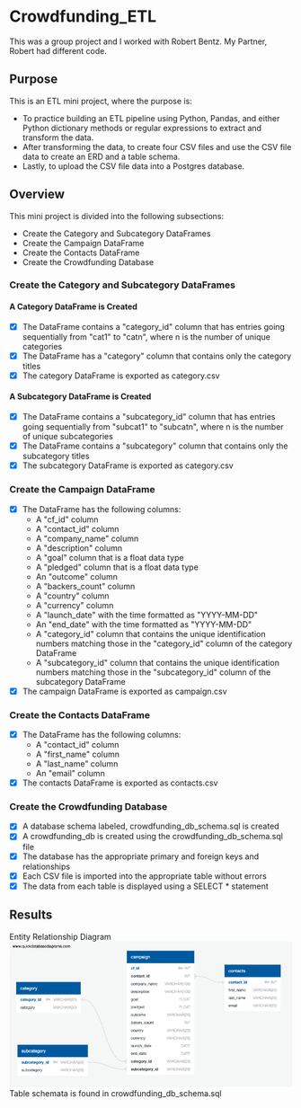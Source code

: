 # Crowdfunding_ETL
This was a group project and I worked with Robert Bentz. My Partner, Robert had different code.
## Purpose
This is an ETL mini project, where the purpose is:
- To practice building an ETL pipeline using Python, Pandas, and either Python dictionary methods or regular expressions to extract and transform the data. 
- After transforming the data, to create four CSV files and use the CSV file data to create an ERD and a table schema.
- Lastly, to upload the CSV file data into a Postgres database.
## Overview
This mini project is divided into the following subsections:
- Create the Category and Subcategory DataFrames
- Create the Campaign DataFrame
- Create the Contacts DataFrame
- Create the Crowdfunding Database
### Create the Category and Subcategory DataFrames
#### A Category DataFrame is Created
- [x] The DataFrame contains a "category_id" column that has entries going sequentially from "cat1" to "catn", where n is the number of unique categories
- [x] The DataFrame has a "category" column that contains only the category titles
- [x] The category DataFrame is exported as category.csv
#### A Subcategory DataFrame is Created
- [x] The DataFrame contains a "subcategory_id" column that has entries going sequentially from "subcat1" to "subcatn", where n is the number of unique subcategories
- [x] The DataFrame contains a "subcategory" column that contains only the subcategory titles
- [x] The subcategory DataFrame is exported as category.csv
### Create the Campaign DataFrame
- [x] The DataFrame has the following columns:
    - A "cf_id" column
    - A "contact_id" column
    - A "company_name" column
    - A "description" column
    - A "goal" column that is a float data type
    - A "pledged" column that is a float data type
    - An "outcome" column
    - A "backers_count" column
    - A "country" column
    - A "currency" column
    - A "launch_date" with the time formatted as "YYYY-MM-DD"
    - An "end_date" with the time formatted as "YYYY-MM-DD"
    - A "category_id" column that contains the unique identification numbers matching those in the "category_id" column of the category DataFrame
    - A "subcategory_id" column that contains the unique identification numbers matching those in the "subcategory_id" column of the subcategory DataFrame
- [x] The campaign DataFrame is exported as campaign.csv
### Create the Contacts DataFrame
- [x] The DataFrame has the following columns:
    - A "contact_id" column
    - A "first_name" column
    - A "last_name" column
    - An "email" column
- [x] The contacts DataFrame is exported as contacts.csv
### Create the Crowdfunding Database
- [x] A database schema labeled, crowdfunding_db_schema.sql is created
- [x] A crowdfunding_db is created using the crowdfunding_db_schema.sql file
- [x] The database has the appropriate primary and foreign keys and relationships
- [x] Each CSV file is imported into the appropriate table without errors
- [x] The data from each table is displayed using a SELECT * statement
## Results
Entity Relationship Diagram
![Entity Relationship Diagram](Crowdfunding_DB_ERD.png)
Table schemata is found in crowdfunding_db_schema.sql
